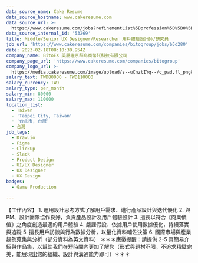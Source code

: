 ```yaml
---
data_source_name: Cake Resume
data_source_hostname: www.cakeresume.com
data_source_url: >-
  https://www.cakeresume.com/jobs?refinementList%5Bprofession%5D%5B0%5D=game-production&range%5Bsalary_range%5D%5Bmin%5D=100000
data_source_internal_id: '53269'
title: Middle/Senior UX Designer/Researcher 用戶體驗設計師/研究員
job_url: 'https://www.cakeresume.com/companies/bitogroup/jobs/b5d280'
date: 2023-02-18T08:10:30.954Z
company_name: BitoEX 英屬維京群島商幣託科技有限公司
company_page_url: 'https://www.cakeresume.com/companies/bitogroup'
company_logo_url: >-
  https://media.cakeresume.com/image/upload/s--uCnztIYq--/c_pad,fl_png8,h_200,w_200/v1673231127/ecf5ara1rpsdm8qotpa4.png
salary_text: TWD80000 - TWD110000
salary_currency: TWD
salary_type: per_month
salary_min: 80000
salary_max: 110000
location_list:
  - Taiwan
  - 'Taipei City, Taiwan'
  - '台北市, 台灣'
  - 台灣
job_tags:
  - Draw.io
  - Figma
  - ClickUp
  - Slack
  - Product Design
  - UI/UX Designer
  - UX Designer
  - UX Design
badges:
  - Game Production

---
```


【工作內容】 1. 運用設計思考方式了解用戶需求、進行產品設計與迭代優化 2. 與 PM、設計團隊協作良好，負責產品設計及用戶體驗設計 3. 擅長以符合《商業價值》之角度創造最適的用戶體驗 4. 嚴謹假設、依據用戶使用數據優化，持續落實與追蹤 5. 擅長用戶訪談與行為數據分析，以量化資料輔佐決策 6. 國際市場與產業趨勢蒐集與分析（部分資料為英文資料） ＊＊＊應徵提醒：請提供 2-5 頁簡易介紹與作品集，以幫助我們在短時間內更加了解您（形式與題材不限，不追求精緻完美，能展現出您的組織、設計與溝通能力即可）＊＊＊